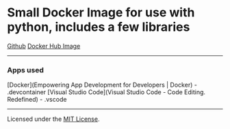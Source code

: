 # Small Docker Image for use with python, includes a few libraries
[Github](https://github.com/JacobMannix/docker_python)
[Docker Hub Image](https://hub.docker.com/repository/docker/jmannix3/docker_python)

---

### Apps used
[Docker](Empowering App Development for Developers | Docker) - .devcontainer
[Visual Studio Code](Visual Studio Code - Code Editing. Redefined) - .vscode

---

Licensed under the [MIT License](LICENSE).